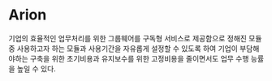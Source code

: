 # Arion
기업의 효율적인 업무처리를 위한 그룹웨어를 구독형 서비스로 제공함으로 정해진 모듈 중 사용하고자 하는 모듈과 사용기간을 자유롭게 설정할 수 있도록 하여 기업이 부담해야하는 구축을 위한 초기비용과 유지보수를 위한 고정비용을 줄이면서도 업무 수행 능률을 높일 수 있다.
